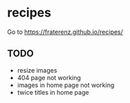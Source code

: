 # recipes
Go to https://fraterenz.github.io/recipes/

## TODO

- resize images
- 404 page not working
- images in home page not working
- twice titles in home page
